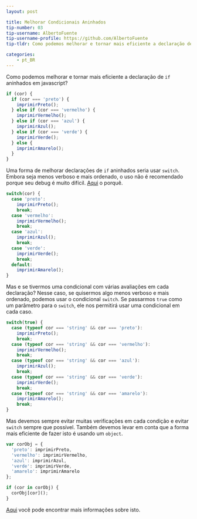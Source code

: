 ```yaml
---
layout: post

title: Melhorar Condicionais Aninhados
tip-number: 03
tip-username: AlbertoFuente 
tip-username-profile: https://github.com/AlbertoFuente
tip-tldr: Como podemos melhorar e tornar mais eficiente a declaração de `if` aninhados em javascript?

categories:
    - pt_BR
---
```


Como podemos melhorar e tornar mais eficiente a declaração de `if` aninhados em javascript?

```javascript
if (cor) {
  if (cor === 'preto') {
    imprimirPreto();
  } else if (cor === 'vermelho') {
    imprimirVermelho();
  } else if (cor === 'azul') {
    imprimirAzul();
  } else if (cor === 'verde') {
    imprimirVerde();
  } else {
    imprimirAmarelo();
  }
}
```

Uma forma de melhorar declarações de `if` aninhados seria usar `switch`. Embora seja menos verboso e mais ordenado, o uso não é recomendado porque seu debug é muito difícil. [Aqui](https://toddmotto.com/deprecating-the-switch-statement-for-object-literals) o porquê.

```javascript
switch(cor) {
  case 'preto':
    imprimirPreto();
    break;
  case 'vermelho':
    imprimirVermelho();
    break;
  case 'azul':
    imprimirAzul();
    break;
  case 'verde':
    imprimirVerde();
    break;
  default:
    imprimirAmarelo();
}
```

Mas e se tivermos uma condicional com várias avaliações em cada declaração? Nesse caso, se quisermos algo menos verboso e mais ordenado, podemos usar o condicional `switch`.
Se passarmos `true` como um parâmetro para o `switch`, ele nos permitirá usar uma condicional em cada caso.

```javascript
switch(true) {
  case (typeof cor === 'string' && cor === 'preto'):
    imprimirPreto();
    break;
  case (typeof cor === 'string' && cor === 'vermelho'):
    imprimirVermelho();
    break;
  case (typeof cor === 'string' && cor === 'azul'):
    imprimirAzul();
    break;
  case (typeof cor === 'string' && cor === 'verde'):
    imprimirVerde();
    break;
  case (typeof cor === 'string' && cor === 'amarelo'):
    imprimirAmarelo();
    break;
}
```

Mas devemos sempre evitar muitas verificações em cada condição e evitar `switch` sempre que possível. Também devemos levar em conta que a forma mais eficiente de fazer isto é usando um `object`.

```javascript
var corObj = {
  'preto': imprimirPreto,
  'vermelho': imprimirVermelho,
  'azul': imprimirAzul,
  'verde': imprimirVerde,
  'amarelo': imprimirAmarelo
};

if (cor in corObj) {
  corObj[cor]();
}
```

[Aqui](http://www.nicoespeon.com/en/2015/01/oop-revisited-switch-in-js/) você pode encontrar mais informações sobre isto.
